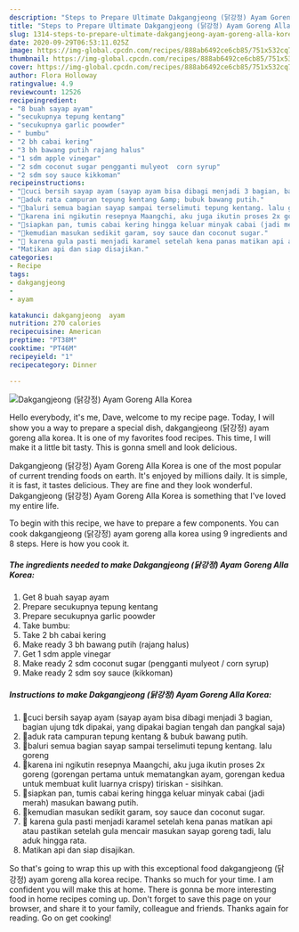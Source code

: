 ```yaml
---
description: "Steps to Prepare Ultimate Dakgangjeong (닭강정) Ayam Goreng Alla Korea"
title: "Steps to Prepare Ultimate Dakgangjeong (닭강정) Ayam Goreng Alla Korea"
slug: 1314-steps-to-prepare-ultimate-dakgangjeong-ayam-goreng-alla-korea
date: 2020-09-29T06:53:11.025Z
image: https://img-global.cpcdn.com/recipes/888ab6492ce6cb85/751x532cq70/dakgangjeong-닭강정-ayam-goreng-alla-korea-foto-resep-utama.jpg
thumbnail: https://img-global.cpcdn.com/recipes/888ab6492ce6cb85/751x532cq70/dakgangjeong-닭강정-ayam-goreng-alla-korea-foto-resep-utama.jpg
cover: https://img-global.cpcdn.com/recipes/888ab6492ce6cb85/751x532cq70/dakgangjeong-닭강정-ayam-goreng-alla-korea-foto-resep-utama.jpg
author: Flora Holloway
ratingvalue: 4.9
reviewcount: 12526
recipeingredient:
- "8 buah sayap ayam"
- "secukupnya tepung kentang"
- "secukupnya garlic poowder"
- " bumbu"
- "2 bh cabai kering"
- "3 bh bawang putih rajang halus"
- "1 sdm apple vinegar"
- "2 sdm coconut sugar pengganti mulyeot  corn syrup"
- "2 sdm soy sauce kikkoman"
recipeinstructions:
- "🔸cuci bersih sayap ayam (sayap ayam bisa dibagi menjadi 3 bagian, bagian ujung tdk dipakai, yang dipakai bagian tengah dan pangkal saja)"
- "🔸aduk rata campuran tepung kentang &amp; bubuk bawang putih."
- "🔸baluri semua bagian sayap sampai terselimuti tepung kentang. lalu goreng"
- "🔸karena ini ngikutin resepnya Maangchi, aku juga ikutin proses 2x goreng (gorengan pertama untuk mematangkan ayam, gorengan kedua untuk membuat kulit luarnya crispy) tiriskan - sisihkan."
- "🔸siapkan pan, tumis cabai kering hingga keluar minyak cabai (jadi merah) masukan bawang putih."
- "🔸kemudian masukan sedikit garam, soy sauce dan coconut sugar."
- "🔸 karena gula pasti menjadi karamel setelah kena panas matikan api atau pastikan setelah gula mencair masukan sayap goreng tadi, lalu aduk hingga rata."
- "Matikan api dan siap disajikan."
categories:
- Recipe
tags:
- dakgangjeong
- 
- ayam

katakunci: dakgangjeong  ayam 
nutrition: 270 calories
recipecuisine: American
preptime: "PT38M"
cooktime: "PT46M"
recipeyield: "1"
recipecategory: Dinner

---
```



![Dakgangjeong (닭강정) Ayam Goreng Alla Korea](https://img-global.cpcdn.com/recipes/888ab6492ce6cb85/751x532cq70/dakgangjeong-닭강정-ayam-goreng-alla-korea-foto-resep-utama.jpg)

Hello everybody, it's me, Dave, welcome to my recipe page. Today, I will show you a way to prepare a special dish, dakgangjeong (닭강정) ayam goreng alla korea. It is one of my favorites food recipes. This time, I will make it a little bit tasty. This is gonna smell and look delicious.



Dakgangjeong (닭강정) Ayam Goreng Alla Korea is one of the most popular of current trending foods on earth. It's enjoyed by millions daily. It is simple, it is fast, it tastes delicious. They are fine and they look wonderful. Dakgangjeong (닭강정) Ayam Goreng Alla Korea is something that I've loved my entire life.


To begin with this recipe, we have to prepare a few components. You can cook dakgangjeong (닭강정) ayam goreng alla korea using 9 ingredients and 8 steps. Here is how you cook it.

<!--inarticleads1-->

##### The ingredients needed to make Dakgangjeong (닭강정) Ayam Goreng Alla Korea:

1. Get 8 buah sayap ayam
1. Prepare secukupnya tepung kentang
1. Prepare secukupnya garlic poowder
1. Take  bumbu:
1. Take 2 bh cabai kering
1. Make ready 3 bh bawang putih (rajang halus)
1. Get 1 sdm apple vinegar
1. Make ready 2 sdm coconut sugar (pengganti mulyeot / corn syrup)
1. Make ready 2 sdm soy sauce (kikkoman)




<!--inarticleads2-->

##### Instructions to make Dakgangjeong (닭강정) Ayam Goreng Alla Korea:

1. 🔸cuci bersih sayap ayam (sayap ayam bisa dibagi menjadi 3 bagian, bagian ujung tdk dipakai, yang dipakai bagian tengah dan pangkal saja)
1. 🔸aduk rata campuran tepung kentang &amp; bubuk bawang putih.
1. 🔸baluri semua bagian sayap sampai terselimuti tepung kentang. lalu goreng
1. 🔸karena ini ngikutin resepnya Maangchi, aku juga ikutin proses 2x goreng (gorengan pertama untuk mematangkan ayam, gorengan kedua untuk membuat kulit luarnya crispy) tiriskan - sisihkan.
1. 🔸siapkan pan, tumis cabai kering hingga keluar minyak cabai (jadi merah) masukan bawang putih.
1. 🔸kemudian masukan sedikit garam, soy sauce dan coconut sugar.
1. 🔸 karena gula pasti menjadi karamel setelah kena panas matikan api atau pastikan setelah gula mencair masukan sayap goreng tadi, lalu aduk hingga rata.
1. Matikan api dan siap disajikan.




So that's going to wrap this up with this exceptional food dakgangjeong (닭강정) ayam goreng alla korea recipe. Thanks so much for your time. I am confident you will make this at home. There is gonna be more interesting food in home recipes coming up. Don't forget to save this page on your browser, and share it to your family, colleague and friends. Thanks again for reading. Go on get cooking!
